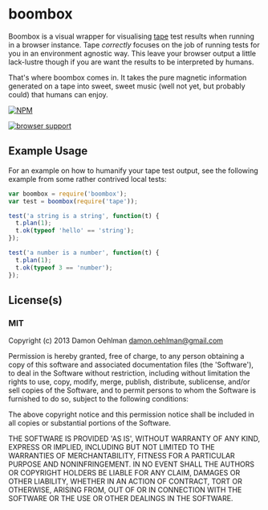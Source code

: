 # boombox

Boombox is a visual wrapper for visualising
[tape](https://github.com/substack/tape) test results when running
in a browser instance.  Tape _correctly_ focuses on the job of running tests
for you in an environment agnostic way.  This leave your browser output
a little lack-lustre though if you are want the results to be interpreted
by humans.

That's where boombox comes in.  It takes the pure magnetic information
generated on a tape into sweet, sweet music (well not yet, but probably
could) that humans can enjoy.


[![NPM](https://nodei.co/npm/boombox.png)](https://nodei.co/npm/boombox/)


[![browser support](https://ci.testling.com/DamonOehlman/boombox.png)](https://ci.testling.com/DamonOehlman/boombox)


## Example Usage

For an example on how to humanify your tape test output, see the following
example from some rather contrived local tests:

```js
var boombox = require('boombox');
var test = boombox(require('tape'));

test('a string is a string', function(t) {
  t.plan(1);
  t.ok(typeof 'hello' == 'string');
});

test('a number is a number', function(t) {
  t.plan(1);
  t.ok(typeof 3 == 'number');
});
```

## License(s)

### MIT

Copyright (c) 2013 Damon Oehlman <damon.oehlman@gmail.com>

Permission is hereby granted, free of charge, to any person obtaining
a copy of this software and associated documentation files (the
'Software'), to deal in the Software without restriction, including
without limitation the rights to use, copy, modify, merge, publish,
distribute, sublicense, and/or sell copies of the Software, and to
permit persons to whom the Software is furnished to do so, subject to
the following conditions:

The above copyright notice and this permission notice shall be
included in all copies or substantial portions of the Software.

THE SOFTWARE IS PROVIDED 'AS IS', WITHOUT WARRANTY OF ANY KIND,
EXPRESS OR IMPLIED, INCLUDING BUT NOT LIMITED TO THE WARRANTIES OF
MERCHANTABILITY, FITNESS FOR A PARTICULAR PURPOSE AND NONINFRINGEMENT.
IN NO EVENT SHALL THE AUTHORS OR COPYRIGHT HOLDERS BE LIABLE FOR ANY
CLAIM, DAMAGES OR OTHER LIABILITY, WHETHER IN AN ACTION OF CONTRACT,
TORT OR OTHERWISE, ARISING FROM, OUT OF OR IN CONNECTION WITH THE
SOFTWARE OR THE USE OR OTHER DEALINGS IN THE SOFTWARE.
